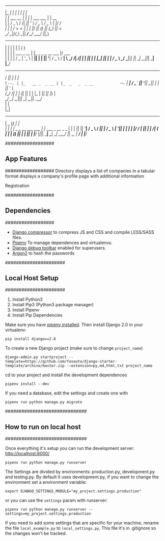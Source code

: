  _____              _    _                    _      
|_   _|            | |  | |                  | |     
  | |    ___ __  __| |_ | |__    ___    ___  | | __  
  | |   / _ \\ \/ /| __|| '_ \  / _ \  / _ \ | |/ /  
  | |  |  __/ >  < | |_ | |_) || (_) || (_) ||   <   
  \_/   \___|/_/\_\ \__||_.__/  \___/  \___/ |_|\_\  
                                                     
                                                     
 _   _               _                       _       
| | | |             | |                     ( )      
| | | |  ___  _ __  | |_  _   _  _ __   ___ |/  ___  
| | | | / _ \| '_ \ | __|| | | || '__| / _ \   / __| 
\ \_/ /|  __/| | | || |_ | |_| || |   |  __/   \__ \ 
 \___/  \___||_| |_| \__| \__,_||_|    \___|   |___/ 
                                                     
                                                     
 _____  _                 _                          
/  ___|| |               | |                         
\ `--. | |_   __ _  _ __ | |_  _   _  _ __           
 `--. \| __| / _` || '__|| __|| | | || '_ \          
/\__/ /| |_ | (_| || |   | |_ | |_| || |_) |         
\____/  \__| \__,_||_|    \__| \__,_|| .__/          
                                     | |             
                                     |_|             
______  _                    _                       
|  _  \(_)                  | |                      
| | | | _  _ __   ___   ___ | |_   ___   _ __  _   _ 
| | | || || '__| / _ \ / __|| __| / _ \ | '__|| | | |
| |/ / | || |   |  __/| (__ | |_ | (_) || |   | |_| |
|___/  |_||_|    \___| \___| \__| \___/ |_|    \__, |
                                                __/ |
                                               |___/ 

##################
## App Features ##
##################
Directory
    displays a list of companies in a tabular format
    displays a company's profile page with additional information
    
Registration

##################
## Dependencies ##
##################

- [Django compressor](http://django-compressor.readthedocs.org/en/latest/) to compress JS and CSS and compile LESS/SASS files.
- [Pipenv](https://docs.pipenv.org) To manage dependences and virtualenvs.
- [Django debug toolbar](http://django-debug-toolbar.readthedocs.org/) enabled for superusers.
- [Argon2](https://docs.djangoproject.com/en/2.0/topics/auth/passwords/#using-argon2-with-django) to hash the passwords

######################
## Local Host Setup ##
######################

1. Install Python3
2. Install Pip3 (Python3 package manager)
3. Install Pipenv 
4. Install Pip Dependencies

Make sure you have [pipenv installed](https://docs.pipenv.org/install.html). Then install Django 2.0 in your virtualenv:

    pip install django==2.0

To create a new Django project (make sure to change `project_name`)

    django-admin.py startproject --template=https://github.com/fasouto/django-starter-template/archive/master.zip --extension=py,md,html,txt project_name

cd to your project and install the development dependences

    pipenv install --dev

If you need a database, edit the settings and create one with
   
    pipenv run python manage.py migrate

    
##############################
## How to run on local host ##
##############################


Once everything it's setup you can run the development server: [http://localhost:8000/](http://localhost:8000/)

    pipenv run python manage.py runserver

The Settings are divided by environments: production.py, development.py and testing.py. By default it uses development.py, if you want to change the environment set a environment variable:

    export DJANGO_SETTINGS_MODULE="my_project.settings.production"

or you can use the `settings` param with runserver:

    pipenv run python manage.py runserver --settings=my_project.settings.production

If you need to add some settings that are specific for your machine, rename the file `local_example.py` to `local_settings.py`. This file it's in .gitignore so the changes won't be tracked.
